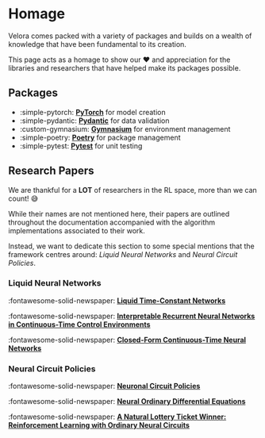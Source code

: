 # Homage

Velora comes packed with a variety of packages and builds on a wealth of knowledge that have been fundamental to its creation.

This page acts as a homage to show our :heart: and appreciation for the libraries and researchers that have helped make its packages possible.

## Packages

<div class="grid cards" markdown>

- :simple-pytorch: [**PyTorch**](https://pytorch.org/) for model creation
- :simple-pydantic: [**Pydantic**](https://docs.pydantic.dev/latest/) for data validation
- :custom-gymnasium: [**Gymnasium**](https://gymnasium.farama.org/) for environment management
- :simple-poetry: [**Poetry**](https://python-poetry.org/) for package management
- :simple-pytest: [**Pytest**](https://docs.pytest.org/) for unit testing

</div>

## Research Papers

We are thankful for a **LOT** of researchers in the RL space, more than we can count! 😅

While their names are not mentioned here, their papers are outlined throughout the documentation accompanied with the algorithm implementations associated to their work.

Instead, we want to dedicate this section to some special mentions that the framework centres around: *Liquid Neural Networks* and *Neural Circuit Policies*.

### Liquid Neural Networks

:fontawesome-solid-newspaper: [**Liquid Time-Constant Networks**](https://arxiv.org/abs/2006.04439)

:fontawesome-solid-newspaper: [**Interpretable Recurrent Neural Networks in Continuous-Time Control Environments**](https://repositum.tuwien.at/handle/20.500.12708/1068)

:fontawesome-solid-newspaper: [**Closed-Form Continuous-Time Neural Networks**](https://www.nature.com/articles/s42256-022-00556-7)

### Neural Circuit Policies

:fontawesome-solid-newspaper: [**Neuronal Circuit Policies**](https://arxiv.org/abs/1803.08554)

:fontawesome-solid-newspaper: [**Neural Ordinary Differential Equations**](https://arxiv.org/abs/1806.07366)

:fontawesome-solid-newspaper: [**A Natural Lottery Ticket Winner: Reinforcement Learning with Ordinary Neural Circuits**](https://proceedings.mlr.press/v119/hasani20a.html)
